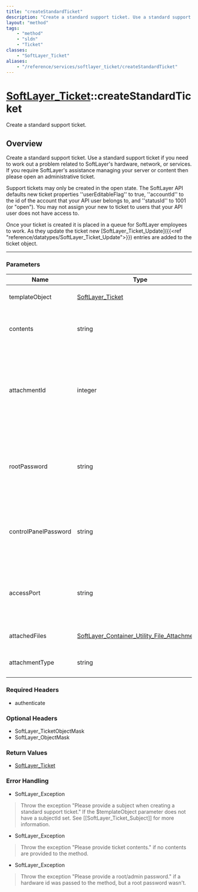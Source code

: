 ```yaml
---
title: "createStandardTicket"
description: "Create a standard support ticket. Use a standard support ticket if you need to work out a problem related to SoftLayer's... "
layout: "method"
tags:
    - "method"
    - "sldn"
    - "Ticket"
classes:
    - "SoftLayer_Ticket"
aliases:
    - "/reference/services/softlayer_ticket/createStandardTicket"
---
```

# [SoftLayer_Ticket](/reference/services/SoftLayer_Ticket)::createStandardTicket


Create a standard support ticket.


## Overview 
Create a standard support ticket. Use a standard support ticket if you need to work out a problem related to SoftLayer's hardware, network, or services. If you require SoftLayer's assistance managing your server or content then please open an administrative ticket. 

Support tickets may only be created in the open state. The SoftLayer API defaults new ticket properties ''userEditableFlag'' to true, ''accountId'' to the id of the account that your API user belongs to, and ''statusId'' to 1001 (or "open"). You may not assign your new to ticket to users that your API user does not have access to. 

Once your ticket is created it is placed in a queue for SoftLayer employees to work. As they update the ticket new [SoftLayer_Ticket_Update]({{<ref "reference/datatypes/SoftLayer_Ticket_Update">}}) entries are added to the ticket object. 

-----

### Parameters 
|Name | Type | Description |
| --- | --- | --- |
|templateObject| <a href='/reference/datatypes/SoftLayer_Ticket'>SoftLayer_Ticket </a>| A skeleton [[SoftLayer_Ticket (type)|SoftLayer_Ticket]] object containing the data of the ticket you wish to submit.|
|contents| string| The contents of the first update of the ticket. This is typically the ticket's problem description.|
|attachmentId| integer| An optional internal identifier of a piece of hardware or CloudLayer Computing Instance you wish to attach to this ticket. If you attach hardware to a ticket then you must also specify a root or admin password.|
|rootPassword| string| The root password of the hardware you wish to attach to this ticket. Providing your administrative password can significantly improve your ticket response time.|
|controlPanelPassword| string| An optional administrative password to a hosting control panel running on your server, if your server has one installed.|
|accessPort| string| The TCP port on your server that SoftLayer must use to access your operating system. This is typically 22 for SSH and 3389 for Remote Desktop.|
|attachedFiles| <a href='/reference/datatypes/SoftLayer_Container_Utility_File_Attachment'>SoftLayer_Container_Utility_File_Attachment[] </a>| An array of files to attach to a ticket upon creation.|
|attachmentType| string| <ul type="xsd:string"> <li title="HARDWARE">HARDWARE</li> <li title="VIRTUAL_GUEST">VIRTUAL_GUEST</li> </ul>|


### Required Headers
* authenticate


### Optional Headers
* SoftLayer_TicketObjectMask
* SoftLayer_ObjectMask

### Return Values
* <a href='/reference/datatypes/SoftLayer_Ticket'>SoftLayer_Ticket </a>



### Error Handling

* SoftLayer_Exception 

> Throw the exception "Please provide a subject when creating a standard support ticket." If the $templateObject parameter does not have a subjectId set. See [[SoftLayer_Ticket_Subject]] for more information. 

* SoftLayer_Exception 

> Throw the exception "Please provide ticket contents." if no contents are provided to the method. 

* SoftLayer_Exception 

> Throw the exception "Please provide a root/admin password." if a hardware id was passed to the method, but a root password wasn't. 



